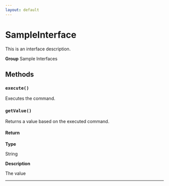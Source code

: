 ```yaml
---
layout: default
---
```

# SampleInterface

This is an interface description.


**Group** Sample Interfaces

## Methods
### `execute()`

Executes the command.

### `getValue()`

Returns a value based on the executed command.

#### Return

**Type**

String

**Description**

The value

---
